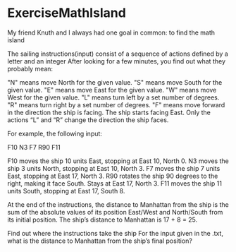 # ExerciseMathIsland
My friend Knuth and I always had one goal in common: to find the math island

The sailing instructions(input) consist of a sequence of actions defined by a letter and an integer
After looking for a few minutes, you find out what they probably mean:

"N" means move North for the given value.
"S" means move South for the given value.
"E" means move East for the given value.
"W" means move West for the given value.
"L" means turn left by a set number of degrees.
"R" means turn right by a set number of degrees.
"F" means move forward in the direction the ship is facing.
The ship starts facing East. Only the actions “L” and “R” change the direction the ship faces.

For example, the following input:

F10
N3
F7
R90
F11

F10 moves the ship 10 units East, stopping at East 10, North 0.
N3 moves the ship 3 units North, stopping at East 10, North 3.
F7 moves the ship 7 units East, stopping at East 17, North 3. 
R90 rotates the ship 90 degrees to the right, making it face South. Stays at East 17, North 3.
F11 moves the ship 11 units South, stopping at East 17, South 8.

At the end of the instructions, the distance to Manhattan from the ship is the sum of the absolute values of its position East/West and North/South from its initial position.
The ship’s distance to Manhattan is 17 + 8 = 25.

Find out where the instructions take the ship
For the input given in the .txt, what is the distance to Manhattan from the ship’s final position?
